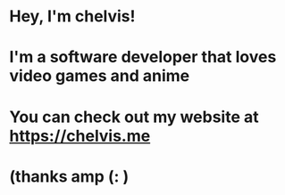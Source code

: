 # Hey, I'm chelvis!
# I'm a software developer that loves video games and anime
# You can check out my website at https://chelvis.me 
# (thanks amp (: )
